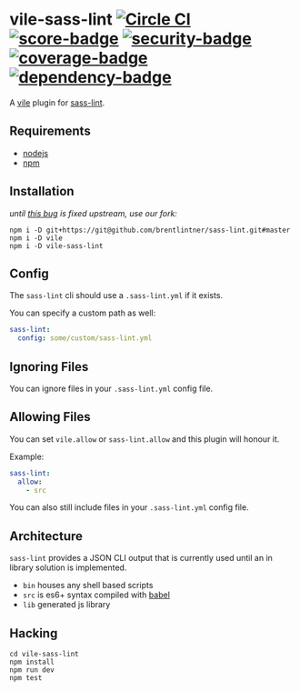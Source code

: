 # vile-sass-lint [![Circle CI](https://circleci.com/gh/forthright/vile-sass-lint.svg?style=shield&circle-token=00d3226575f038a2187cfab343423bd9fd3804ec)](https://circleci.com/gh/forthright/vile-sass-lint) [![score-badge](https://vile.io/api/v0/projects/vile-sass-lint/badges/score?token=USryyHar5xQs7cBjNUdZ)](https://vile.io/~brentlintner/vile-sass-lint) [![security-badge](https://vile.io/api/v0/projects/vile-sass-lint/badges/security?token=USryyHar5xQs7cBjNUdZ)](https://vile.io/~brentlintner/vile-sass-lint) [![coverage-badge](https://vile.io/api/v0/projects/vile-sass-lint/badges/coverage?token=USryyHar5xQs7cBjNUdZ)](https://vile.io/~brentlintner/vile-sass-lint) [![dependency-badge](https://vile.io/api/v0/projects/vile-sass-lint/badges/dependency?token=USryyHar5xQs7cBjNUdZ)](https://vile.io/~brentlintner/vile-sass-lint)

A [vile](https://vile.io) plugin for [sass-lint](https://github.com/sasstools/sass-lint).

## Requirements

- [nodejs](http://nodejs.org)
- [npm](http://npmjs.org)

## Installation

*until [this bug](https://github.com/sasstools/sass-lint/issues/955) is fixed upstream, use our fork:*

    npm i -D git+https://git@github.com/brentlintner/sass-lint.git#master
    npm i -D vile
    npm i -D vile-sass-lint

## Config

The `sass-lint` cli should use a  `.sass-lint.yml` if it exists.

You can specify a custom path as well:

```yml
sass-lint:
  config: some/custom/sass-lint.yml
```

## Ignoring Files

You can ignore files in your `.sass-lint.yml` config file.

## Allowing Files

You can set `vile.allow` or `sass-lint.allow` and this plugin will honour it.

Example:

```yaml
sass-lint:
  allow:
    - src
```

You can also still include files in your `.sass-lint.yml` config file.

## Architecture

`sass-lint` provides a JSON CLI output that is currently used until an
in library solution is implemented.

- `bin` houses any shell based scripts
- `src` is es6+ syntax compiled with [babel](https://babeljs.io)
- `lib` generated js library

## Hacking

    cd vile-sass-lint
    npm install
    npm run dev
    npm test
